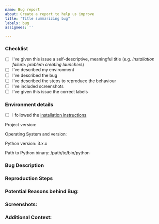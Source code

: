 ```yaml
---
name: Bug report
about: Create a report to help us improve
title: "Title summarizing bug"
labels: bug
assignees: ''

---
```


### Checklist

- [ ] I've given this issue a self-descriptive, meaningful title (e.g. *Installation failure: problem creating launchers*)
- [ ] I've described my environment
- [ ] I've described the bug
- [ ] I've described the steps to reproduce the behaviour
- [ ] I've included screenshots
- [ ] I've given this issue the correct labels

### Environment details

- [ ] I followed the [installation instructions](https://shimming-toolbox.org/en/latest/2_getting_started/1_installation.html)

Project version:

Operating System and version:

Python version: 3.x.x <!-- note that this software only supports 3.7 or greater -->

Path to Python binary: /path/to/bin/python <!-- e.g. run `which python` from your project environment and paste the output here (/Users/johanan/.pyenv/versions/miniconda3-4.7.12/envs/shim_venv/bin/python) -->

### Bug Description
<!-- Describe the unexpected behaviour.

If you experience an error, copy/paste the Terminal output (include your syntax) and please follow these guidelines for clarity:

If there are fewer than 10 lines of text, embed them directly in your comment in Github. Enclose it in triple-ticks (```) to format as code.
If there is 10+ lines, either use an external website such as pastebin (copy/paste your text and include the URL in your comment), or use collapsable Github markdown capabilities (https://gist.github.com/ericclemmons/b146fe5da72ca1f706b2ef72a20ac39d#using-details-in-github). -->

### Reproduction Steps
<!-- Steps to reproduce the behavior. Try to reproduce your issue using publicly-available data. If the error is data-specific, upload a zipped version of the data directly into github (not the full dataset, only what's required to be able to reproduce the error). If you cannot provide the file publicly, mention @jcohenadad in the issue description to coordinate. -->

### Potential Reasons behind Bug:
<!-- Any idea why this happened? (It's ok if you don't know) -->

### Screenshots:
<!-- If applicable, add screenshots to help explain your problem. -->

### Additional Context:
<!-- Add any other context about the problem here (such as **documentation**). -->
